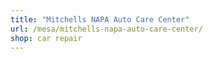 ```yaml
---
title: "Mitchells NAPA Auto Care Center"
url: /mesa/mitchells-napa-auto-care-center/
shop: car repair
---
```

